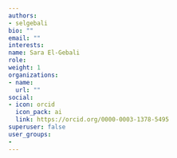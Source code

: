 ```yaml
---
authors:
- selgebali
bio: ""
email: ""
interests:
name: Sara El-Gebali
role: 
weight: 1
organizations:
- name: 
  url: ""
social:
- icon: orcid
  icon_pack: ai
  link: https://orcid.org/0000-0003-1378-5495
superuser: false
user_groups:
- 
---
```

